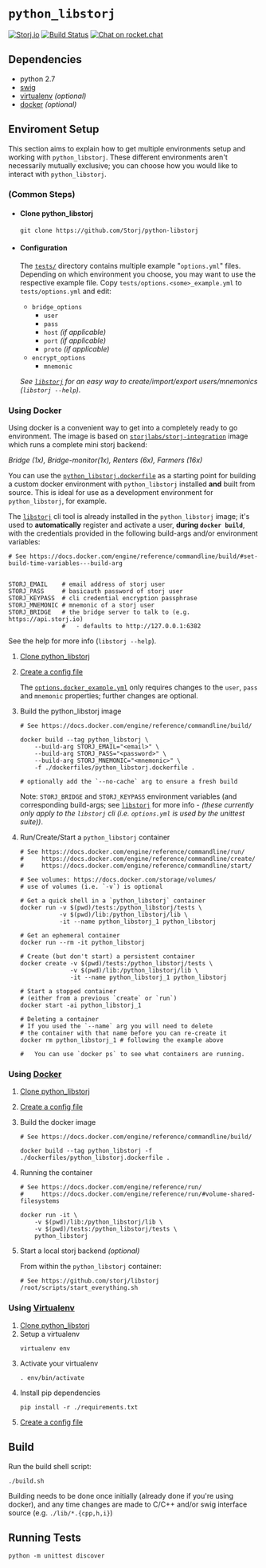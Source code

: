 `python_libstorj`
=================
[![Storj.io](https://storj.io/img/storj-badge.svg)](https://storj.io)
[![Build Status](https://travis-ci.org/Storj/python-libstorj.svg?branch=master)](https://travis-ci.org/Storj/python-libstorj)
[![Chat on rocket.chat](https://img.shields.io/badge/chat-rocket.chat-red.svg)](https://community.storj.io/channel/dev)

Dependencies
---
+ python 2.7
+ [swig](http://www.swig.org/)
+ [virtualenv](https://virtualenv.pypa.io/en/stable/installation/) _(optional)_
+ [docker](https://docs.docker.com/) _(optional)_

Enviroment Setup
---
This section aims to explain how to get multiple environments setup and working with `python_libstorj`.
These different environments aren't necessarily mutually exclusive; you can choose how you would like to interact with `python_libstorj`.

### (Common Steps)
* #### Clone python_libstorj
    ```
    git clone https://github.com/Storj/python-libstorj
    ```
* #### Configuration
    The [`tests/`](./tests/) directory contains multiple example "`options.yml`" files.
    Depending on which environment you choose, you may want to use the respective example file.
    Copy `tests/options.<some>_example.yml` to `tests/options.yml` and edit:
    + `bridge_options`
      - `user`
      - `pass`
      - `host` _(if applicable)_
      - `port` _(if applicable)_
      - `proto` _(if applicable)_
    + `encrypt_options`
      - `mnemonic`

    _See [`libstorj`](https://github.com/storj/libstorj#libstorj) for an easy way to create/import/export users/mnemonics (`libstorj --help`)._


### Using Docker
Using docker is a convenient way to get into a completely ready to go environment.
The image is based on [`storjlabs/storj-integration`](https://github.com/Storj/integration) image which runs a complete mini storj backend:

_Bridge (1x), Bridge-monitor(1x), Renters (6x), Farmers (16x)_

You can use the [`python_libstorj.dockerfile`](./dockerfiles/python_libstorj.dockerfile) as a starting point for building a custom docker environment with `python_libstorj` installed **and** built from source.
This is ideal for use as a development environment for `python_libstorj`, for example.

The [`libstorj`](https://github.com/storj/libstorj#libstorj) cli tool is already installed in the `python_libstorj` image; it's used to **automatically** register and activate a user, **during `docker build`**, with the credentials provided in the following build-args and/or environment variables:

  ```
  # See https://docs.docker.com/engine/reference/commandline/build/#set-build-time-variables---build-arg


  STORJ_EMAIL    # email address of storj user
  STORJ_PASS     # basicauth password of storj user
  STORJ_KEYPASS  # cli credential encryption passphrase
  STORJ_MNEMONIC # mnemonic of a storj user
  STORJ_BRIDGE   # the bridge server to talk to (e.g.  https://api.storj.io)
                 #   - defaults to http://127.0.0.1:6382
  ```

See the help for more info (`libstorj --help`).

1. [Clone python_libstorj](#clone-python_libstorj)

1. [Create a config file](#configuration)

    The [`options.docker_example.yml`](./tests/options.docker_example.yml) only requires changes to the `user`, `pass` and `mnemonic` properties; further changes are optional.

1. Build the python_libstorj image

    ```
    # See https://docs.docker.com/engine/reference/commandline/build/

    docker build --tag python_libstorj \
        --build-arg STORJ_EMAIL="<email>" \
        --build-arg STORJ_PASS="<password>" \
        --build-arg STORJ_MNEMONIC="<mnemonic>" \
        -f ./dockerfiles/python_libstorj.dockerfile .

    # optionally add the `--no-cache` arg to ensure a fresh build
    ```

    Note: `STORJ_BRIDGE` and `STORJ_KEYPASS` environment variables (and corresponding build-args; see [`libstorj`](https://github.com/storj/libstorj) for more info - _(these currently only apply to the `libstorj` cli (i.e. `options.yml` is used by the unittest suite))_.

1. Run/Create/Start a `python_libstorj` container

    ```
    # See https://docs.docker.com/engine/reference/commandline/run/
    #     https://docs.docker.com/engine/reference/commandline/create/
    #     https://docs.docker.com/engine/reference/commandline/start/

    # See volumes: https://docs.docker.com/storage/volumes/
    # use of volumes (i.e. `-v`) is optional

    # Get a quick shell in a `python_libstorj` container
    docker run -v $(pwd)/tests:/python_libstorj/tests \
               -v $(pwd)/lib:/python_libstorj/lib \
               -it --name python_libstorj_1 python_libstorj

    # Get an ephemeral container
    docker run --rm -it python_libstorj

    # Create (but don't start) a persistent container
    docker create -v $(pwd)/tests:/python_libstorj/tests \
                  -v $(pwd)/lib:/python_libstorj/lib \
                  -it --name python_libstorj_1 python_libstorj

    # Start a stopped container
    # (either from a previous `create` or `run`)
    docker start -ai python_libstorj_1

    # Deleting a container
    # If you used the `--name` arg you will need to delete
    # the container with that name before you can re-create it
    docker rm python_libstorj_1 # following the example above

    #   You can use `docker ps` to see what containers are running.
    ```

### Using [Docker](https://www.docker.com/what-docker)
1. [Clone python_libstorj](#clone-python_libstorj)
1. [Create a config file](#configuration)
1. Build the docker image
    ```
    # See https://docs.docker.com/engine/reference/commandline/build/

    docker build --tag python_libstorj -f ./dockerfiles/python_libstorj.dockerfile .
    ```
1. Running the container
    ```
    # See https://docs.docker.com/engine/reference/run/
    #     https://docs.docker.com/engine/reference/run/#volume-shared-filesystems

    docker run -it \
        -v $(pwd)/lib:/python_libstorj/lib \
        -v $(pwd)/tests:/python_libstorj/tests \
        python_libstorj
    ```

1. Start a local storj backend _(optional)_

    From within the `python_libstorj` container:
    ```
    # See https://github.com/storj/libstorj
    /root/scripts/start_everything.sh
    ```


### Using [Virtualenv](https://virtualenv.pypa.io/en/stable/installation/)
1. [Clone python_libstorj](#clone-python_libstorj)
1. Setup a virtualenv
    ```
    virtualenv env
    ```
1. Activate your virtualenv
    ```
    . env/bin/activate
    ```
1. Install pip dependencies
    ```
    pip install -r ./requirements.txt
    ```
1. [Create a config file](#configuration)

Build
---
Run the build shell script:
```
./build.sh
```

Building needs to be done once initially (already done if you're using docker), and any time changes are made to C/C++ and/or swig interface source (e.g. `./lib/*.{cpp,h,i}`)

Running Tests
---
```
python -m unittest discover
```
